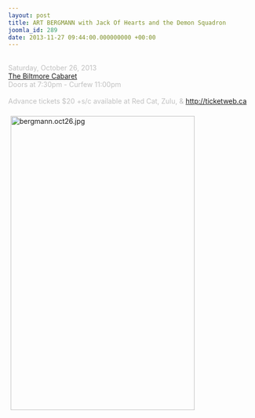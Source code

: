 ```yaml
---
layout: post
title: ART BERGMANN with Jack Of Hearts and the Demon Squadron
joomla_id: 289
date: 2013-11-27 09:44:00.000000000 +00:00
---
```

<span style="color: #c0c0c0"><br />
Saturday, October 26, 2013<br />
<a href="http://www.biltmorecabaret.com/" target="_blank">The Biltmore Cabaret</a> <br />
Doors at 7:30pm - Curfew 11:00pm<br />
<br />
Advance tickets $20 +s/c available at Red Cat, Zulu, &amp; <a href="http://www.ticketweb.ca/t3/sale/SaleEventDetail?dispatch=loadSelectionData&amp;eventId=3844754" target="_blank">http://ticketweb.ca</a></span><br />
<br />
<img src="images/stories/front_page/bergmann.oct26.jpg" alt="bergmann.oct26.jpg" title="bergmann.oct26.jpg" style="float: left; margin: 5px; width: 375px; height: 600px" height="600" width="375" />
